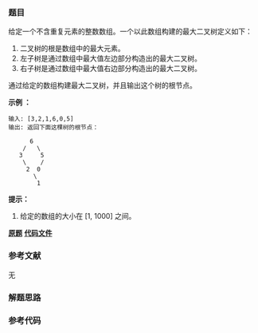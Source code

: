 ### 题目
给定一个不含重复元素的整数数组。一个以此数组构建的最大二叉树定义如下：

  1. 二叉树的根是数组中的最大元素。
  2. 左子树是通过数组中最大值左边部分构造出的最大二叉树。
  3. 右子树是通过数组中最大值右边部分构造出的最大二叉树。

通过给定的数组构建最大二叉树，并且输出这个树的根节点。



**示例 ：**

    
    
    输入: [3,2,1,6,0,5]
    输出: 返回下面这棵树的根节点：
    
          6
        /   \
       3     5
        \    / 
         2  0   
           \
            1
    



**提示：**

  1. 给定的数组的大小在 [1, 1000] 之间。

 **[原题](https://leetcode-cn.com/problems/maximum-binary-tree/)**    **[代码文件]()**


### 参考文献
无

### 解题思路




### 参考代码

```go


```




